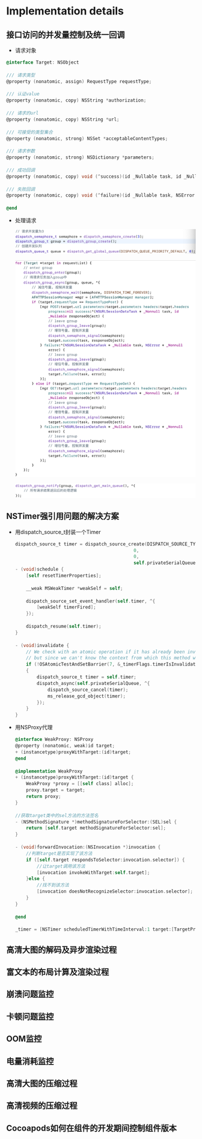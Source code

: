 # Implementation details

## 接口访问的并发量控制及统一回调

* 请求对象

```objective-c
@interface Target: NSObject

/// 请求类型
@property (nonatomic, assign) RequestType requestType;

/// 认证value
@property (nonatomic, copy) NSString *authorization;

/// 请求的url
@property (nonatomic, copy) NSString *url;

/// 可接受的类型集合
@property (nonatomic, strong) NSSet *acceptableContentTypes;

/// 请求参数
@property (nonatomic, strong) NSDictionary *parameters;

/// 成功回调
@property (nonatomic, copy) void (^success)(id _Nullable task, id _Nullable responseObject);

/// 失败回调
@property (nonatomic, copy) void (^failure)(id _Nullable task, NSError * _Nullable error);

@end
```

* 处理请求

  ![bf1](../../resources/iOS/bf1.png)

  ![bf1](../../resources/iOS/bf2.png)

  ![bf1](../../resources/iOS/bf3.png)

## NSTimer强引用问题的解决方案

* 用dispatch_source_t封装一个Timer

  ```objective-c
  dispatch_source_t timer = dispatch_source_create(DISPATCH_SOURCE_TYPE_TIMER,
                                              0,
                                              0,
                                              self.privateSerialQueue);
  - (void)schedule {
      [self resetTimerProperties];
  
      __weak MSWeakTimer *weakSelf = self;
  
      dispatch_source_set_event_handler(self.timer, ^{
          [weakSelf timerFired];
      });
  
      dispatch_resume(self.timer);
  }
  
  - (void)invalidate {
      // We check with an atomic operation if it has already been invalidated. Ideally we would synchronize this on the private queue,
      // but since we can't know the context from which this method will be called, dispatch_sync might cause a deadlock.
      if (!OSAtomicTestAndSetBarrier(7, &_timerFlags.timerIsInvalidated))
      {
          dispatch_source_t timer = self.timer;
          dispatch_async(self.privateSerialQueue, ^{
              dispatch_source_cancel(timer);
              ms_release_gcd_object(timer);
          });
      }
  }
  ```

  

* 用NSProxy代理

  ```objective-c
  @interface WeakProxy: NSProxy
  @property (nonatomic, weak)id target;
  + (instancetype)proxyWithTarget:(id)target;
  @end
    
  @implementation WeakProxy
  + (instancetype)proxyWithTarget:(id)target {
      WeakProxy *proxy = [[self class] alloc];
      proxy.target = target;
      return proxy;
  }
  
  //获取target类中的sel方法的方法签名
  - (NSMethodSignature *)methodSignatureForSelector:(SEL)sel {
      return [self.target methodSignatureForSelector:sel];
  }
  
  - (void)forwardInvocation:(NSInvocation *)invocation {
      //判断target是否实现了该方法
      if ([self.target respondsToSelector:invocation.selector]) {
          //让target调用该方法
          [invocation invokeWithTarget:self.target];
      }else {
          //找不到该方法
          [invocation doesNotRecognizeSelector:invocation.selector];
      }
  }
  
  @end
    
  _timer = [NSTimer scheduledTimerWithTimeInterval:1 target:[TargetProxy proxyWithTarget:self] selector:@selector(yourMethod) userInfo:nil repeats:YES];
  ```

  

## 高清大图的解码及异步渲染过程



## 富文本的布局计算及渲染过程



## 崩溃问题监控



## 卡顿问题监控



## OOM监控



## 电量消耗监控



## 高清大图的压缩过程



## 高清视频的压缩过程



## Cocoapods如何在组件的开发期间控制组件版本

